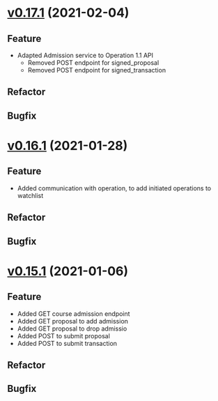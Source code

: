 # [v0.17.1](https://github.com/upb-uc4/University-Credits-4.0/compare/admission-v0.16.1...admission-v0.17.1) (2021-02-04)
## Feature
- Adapted Admission service to Operation 1.1 API
    - Removed POST endpoint for signed_proposal
    - Removed POST endpoint for signed_transaction
## Refactor
## Bugfix

# [v0.16.1](https://github.com/upb-uc4/University-Credits-4.0/compare/admission-v0.15.1...admission-v0.16.1) (2021-01-28)
## Feature
- Added communication with operation, to add initiated operations to watchlist 
## Refactor
## Bugfix

# [v0.15.1](https://github.com/upb-uc4/University-Credits-4.0/compare/admission-v0.15.1...admission-v0.15.1) (2021-01-06)
## Feature
 - Added GET course admission endpoint
 - Added GET proposal to add admission
 - Added GET proposal to drop admissio
 - Added POST to submit proposal
 - Added POST to submit transaction
## Refactor
## Bugfix

 
